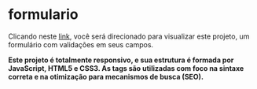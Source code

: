 # formulario
 Clicando neste <a href="https://thiago-tsg.github.io/formulario/html/" target="_blank">link</a>, você será direcionado para visualizar este projeto, um formulário com validações em seus campos.

<strong>Este projeto é totalmente responsivo, e sua estrutura é formada por JavaScript, HTML5 e CSS3.
As tags são utilizadas com foco na sintaxe correta e na otimização para mecanismos de busca (SEO).</strong>
